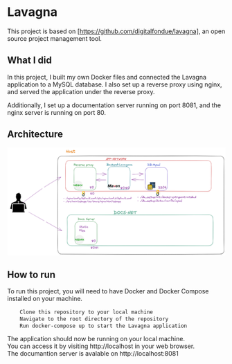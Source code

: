 # Lavagna

This project is based on [https://github.com/digitalfondue/lavagna], an open source project management tool.

## What I did

In this project, I built my own Docker files and connected the Lavagna application to a MySQL database. I also set up a reverse proxy using nginx, and served the application under the reverse proxy.

Additionally, I set up a documentation server running on port 8081, and the nginx server is running on port 80.

## Architecture


![App Architecture ](./Lavagna.png)
## How to run

To run this project, you will need to have Docker and Docker Compose installed on your machine.
```
    Clone this repository to your local machine
    Navigate to the root directory of the repository
    Run docker-compose up to start the Lavagna application
```

The application should now be running on your local machine.<br> You can access it by visiting http://localhost in your web browser. <br>
The documantion server is avalable on http://localhost:8081
